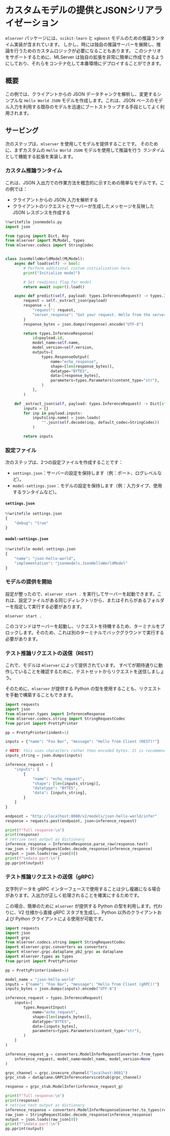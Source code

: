 <!--
# Serving a custom model with JSON serialization

The `mlserver` package comes with inference runtime implementations for `scikit-learn` and `xgboost` models.
However, some times we may also need to roll out our own inference server, with custom logic to perform inference.
To support this scenario, MLServer makes it really easy to create your own extensions, which can then be containerised and deployed in a production environment.
-->

<!--
## Overview

In this example, we create a simple `Hello World JSON` model that parses and modifies a JSON data chunk. This is often useful as a means to
quickly bootstrap existing models that utilize JSON based model inputs.
-->

<!--
## Serving

The next step will be to serve our model using `mlserver`. 
For that, we will first implement an extension which serve as the _runtime_ to perform inference using our custom `Hello World JSON` model.
-->

<!--
### Custom inference runtime

This is a trivial model to demonstrate how to conceptually work with JSON inputs / outputs. In this example:

- Parse the JSON input from the client
- Create a JSON response echoing back the client request as well as a server generated message
-->

# カスタムモデルの提供とJSONシリアライゼーション

`mlserver` パッケージには、`scikit-learn` と `xgboost` モデルのための推論ランタイム実装が含まれています。
しかし、時には独自の推論サーバーを展開し、推論を行うためのカスタムロジックが必要になることもあります。
このシナリオをサポートするために、MLServer は独自の拡張を非常に簡単に作成できるようにしており、それらをコンテナ化して本番環境にデプロイすることができます。

## 概要

この例では、クライアントからの JSON データチャンクを解析し、変更するシンプルな `Hello World JSON` モデルを作成します。これは、JSON ベースのモデル入力を利用する既存のモデルを迅速にブートストラップする手段としてよく利用されます。

## サービング

次のステップは、`mlserver` を使用してモデルを提供することです。
そのために、まずカスタムの `Hello World JSON` モデルを使用して推論を行う _ランタイム_ として機能する拡張を実装します。

### カスタム推論ランタイム

これは、JSON 入出力での作業方法を概念的に示すための簡単なモデルです。この例では：

- クライアントからの JSON 入力を解析する
- クライアントのリクエストとサーバーが生成したメッセージを反映した JSON レスポンスを作成する


```python
%%writefile jsonmodels.py
import json

from typing import Dict, Any
from mlserver import MLModel, types
from mlserver.codecs import StringCodec


class JsonHelloWorldModel(MLModel):
    async def load(self) -> bool:
        # Perform additional custom initialization here.
        print("Initialize model")

        # Set readiness flag for model
        return await super().load()

    async def predict(self, payload: types.InferenceRequest) -> types.InferenceResponse:
        request = self._extract_json(payload)
        response = {
            "request": request,
            "server_response": "Got your request. Hello from the server.",
        }
        response_bytes = json.dumps(response).encode("UTF-8")

        return types.InferenceResponse(
            id=payload.id,
            model_name=self.name,
            model_version=self.version,
            outputs=[
                types.ResponseOutput(
                    name="echo_response",
                    shape=[len(response_bytes)],
                    datatype="BYTES",
                    data=[response_bytes],
                    parameters=types.Parameters(content_type="str"),
                )
            ],
        )

    def _extract_json(self, payload: types.InferenceRequest) -> Dict[str, Any]:
        inputs = {}
        for inp in payload.inputs:
            inputs[inp.name] = json.loads(
                "".join(self.decode(inp, default_codec=StringCodec))
            )

        return inputs

```

<!--
### Settings files

The next step will be to create 2 configuration files: 

- `settings.json`: holds the configuration of our server (e.g. ports, log level, etc.).
- `model-settings.json`: holds the configuration of our model (e.g. input type, runtime to use, etc.).
-->

### 設定ファイル

次のステップは、2つの設定ファイルを作成することです：

- `settings.json`：サーバーの設定を保持します（例：ポート、ログレベルなど）。
- `model-settings.json`：モデルの設定を保持します（例：入力タイプ、使用するランタイムなど）。

#### `settings.json`

```python
%%writefile settings.json
{
    "debug": "true"
}
```

#### `model-settings.json`

```python
%%writefile model-settings.json
{
    "name": "json-hello-world",
    "implementation": "jsonmodels.JsonHelloWorldModel"
}
```

<!--
### Start serving our model

Now that we have our config in-place, we can start the server by running `mlserver start .`. This needs to either be ran from the same directory where our config files are or pointing to the folder where they are.
-->

### モデルの提供を開始

設定が整ったので、`mlserver start .` を実行してサーバーを起動できます。これは、設定ファイルがある同じディレクトリから、またはそれらがあるフォルダーを指定して実行する必要があります。


```shell
mlserver start .
```

<!--
Since this command will start the server and block the terminal, waiting for requests, this will need to be ran in the background on a separate terminal.
-->

このコマンドはサーバーを起動し、リクエストを待機するため、ターミナルをブロックします。そのため、これは別のターミナルでバックグラウンドで実行する必要があります。

<!--
### Send test inference request (REST)

We now have our model being served by `mlserver`.
To make sure that everything is working as expected, let's send a request from our test set.

For that, we can use the Python types that `mlserver` provides out of box, or we can build our request manually.
-->

### テスト推論リクエストの送信（REST）

これで、モデルは `mlserver` によって提供されています。
すべてが期待通りに動作していることを確認するために、テストセットからリクエストを送信しましょう。

そのために、`mlserver` が提供する Python の型を使用することも、リクエストを手動で構築することもできます。


```python
import requests
import json
from mlserver.types import InferenceResponse
from mlserver.codecs.string import StringRequestCodec
from pprint import PrettyPrinter

pp = PrettyPrinter(indent=1)

inputs = {"name": "Foo Bar", "message": "Hello from Client (REST)!"}

# NOTE: this uses characters rather than encoded bytes. It is recommended that you use the `mlserver` types to assist in the correct encoding.
inputs_string = json.dumps(inputs)

inference_request = {
    "inputs": [
        {
            "name": "echo_request",
            "shape": [len(inputs_string)],
            "datatype": "BYTES",
            "data": [inputs_string],
        }
    ]
}

endpoint = "http://localhost:8080/v2/models/json-hello-world/infer"
response = requests.post(endpoint, json=inference_request)

print(f"full response:\n")
print(response)
# retrive text output as dictionary
inference_response = InferenceResponse.parse_raw(response.text)
raw_json = StringRequestCodec.decode_response(inference_response)
output = json.loads(raw_json[0])
print(f"\ndata part:\n")
pp.pprint(output)
```

<!--
### Send test inference request (gRPC)

Utilizing string data with the gRPC interface can be a bit tricky. To ensure we are correctly handling inputs and outputs we will be handled correctly.

For simplicity in this case, we leverage the Python types that `mlserver` provides out of the box. Alternatively, the gRPC stubs can be generated regenerated from the V2 specification directly for use by non-Python as well as Python clients.
-->

### テスト推論リクエストの送信（gRPC）

文字列データを gRPC インターフェースで使用することは少し複雑になる場合があります。入出力が正しく処理されることを確実にするためです。

この場合、簡単のために `mlserver` が提供する Python の型を利用します。代わりに、V2 仕様から直接 gRPC スタブを生成し、Python 以外のクライアントおよび Python クライアントによる使用が可能です。

```python
import requests
import json
import grpc
from mlserver.codecs.string import StringRequestCodec
import mlserver.grpc.converters as converters
import mlserver.grpc.dataplane_pb2_grpc as dataplane
import mlserver.types as types
from pprint import PrettyPrinter

pp = PrettyPrinter(indent=1)

model_name = "json-hello-world"
inputs = {"name": "Foo Bar", "message": "Hello from Client (gRPC)!"}
inputs_bytes = json.dumps(inputs).encode("UTF-8")

inference_request = types.InferenceRequest(
    inputs=[
        types.RequestInput(
            name="echo_request",
            shape=[len(inputs_bytes)],
            datatype="BYTES",
            data=[inputs_bytes],
            parameters=types.Parameters(content_type="str"),
        )
    ]
)

inference_request_g = converters.ModelInferRequestConverter.from_types(
    inference_request, model_name=model_name, model_version=None
)

grpc_channel = grpc.insecure_channel("localhost:8081")
grpc_stub = dataplane.GRPCInferenceServiceStub(grpc_channel)

response = grpc_stub.ModelInfer(inference_request_g)

print(f"full response:\n")
print(response)
# retrive text output as dictionary
inference_response = converters.ModelInferResponseConverter.to_types(response)
raw_json = StringRequestCodec.decode_response(inference_response)
output = json.loads(raw_json[0])
print(f"\ndata part:\n")
pp.pprint(output)
```
